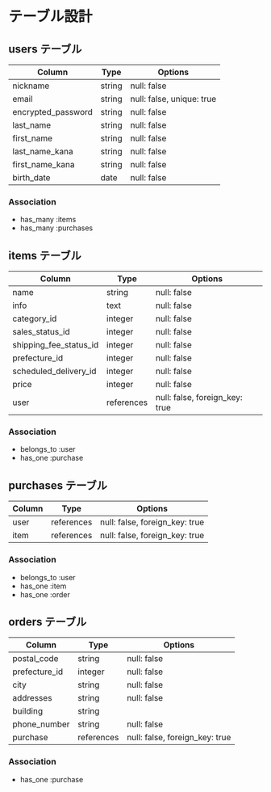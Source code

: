 # テーブル設計

## users テーブル

| Column             | Type   | Options                   |
| ------------------ | ------ | ------------------------- |
| nickname          | string | null: false               |
| email             | string | null: false, unique: true |
| encrypted_password | string | null: false               |
| last_name         | string | null: false               |
| first_name        | string | null: false               |
| last_name_kana    | string | null: false               |
| first_name_kana   | string | null: false               |
| birth_date        | date   | null: false               |

### Association
- has_many :items  
- has_many :purchases  

## items テーブル

| Column                | Type      | Options                        |
|-----------------------|-----------|--------------------------------|
| name                  | string    | null: false                    |
| info                  | text      | null: false                    |
| category_id           | integer   | null: false                    |
| sales_status_id       | integer   | null: false                    |
| shipping_fee_status_id| integer   | null: false                    |
| prefecture_id         | integer   | null: false                    |
| scheduled_delivery_id | integer   | null: false                    |
| price                 | integer   | null: false                    |
| user                  | references| null: false, foreign_key: true |

### Association
- belongs_to :user  
- has_one :purchase  

## purchases テーブル

| Column  | Type       | Options                        |
| ------- | ---------- | ------------------------------ |
| user    | references | null: false, foreign_key: true |
| item    | references | null: false, foreign_key: true |

### Association
- belongs_to :user  
- has_one :item  
- has_one :order  

## orders テーブル

| Column       | Type      | Options                        |
|--------------|-----------|--------------------------------|
| postal_code  | string    | null: false                    |
| prefecture_id| integer   | null: false                    |
| city         | string    | null: false                    |
| addresses    | string    | null: false                    |
| building     | string    |                                |
| phone_number | string    | null: false                    |
| purchase     | references| null: false, foreign_key: true |

### Association
- has_one :purchase  